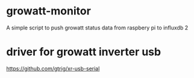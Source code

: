# growatt-monitor

A simple script to push growatt status data from raspbery pi to influxdb 2

# driver for growatt inverter usb
https://github.com/gtrig/xr-usb-serial
